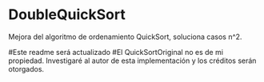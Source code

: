 # DoubleQuickSort
Mejora del algoritmo de ordenamiento QuickSort, soluciona casos n^2.



#Este readme será actualizado
#El QuickSortOriginal no es de mi propiedad. Investigaré al autor de esta implementación y los créditos serán otorgados.
